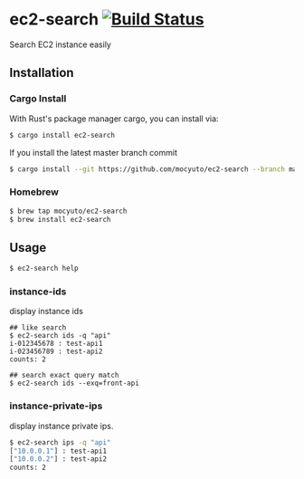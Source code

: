 # ec2-search [![Build Status](https://travis-ci.com/mocyuto/ec2-search.svg?branch=master)](https://travis-ci.com/mocyuto/ec2-search)

Search EC2 instance easily

## Installation

### Cargo Install

With Rust's package manager cargo, you can install via:
```sh
$ cargo install ec2-search
```
If you install the latest master branch commit
```sh
$ cargo install --git https://github.com/mocyuto/ec2-search --branch master
```

### Homebrew

```sh
$ brew tap mocyuto/ec2-search
$ brew install ec2-search
```

## Usage

```sh
$ ec2-search help
```

### instance-ids

display instance ids

```
## like search
$ ec2-search ids -q "api"
i-012345678 : test-api1
i-023456789 : test-api2
counts: 2

## search exact query match
$ ec2-search ids --exq=front-api
```

### instance-private-ips

display instance private ips.

```sh
$ ec2-search ips -q "api"
["10.0.0.1"] : test-api1
["10.0.0.2"] : test-api2
counts: 2
```
